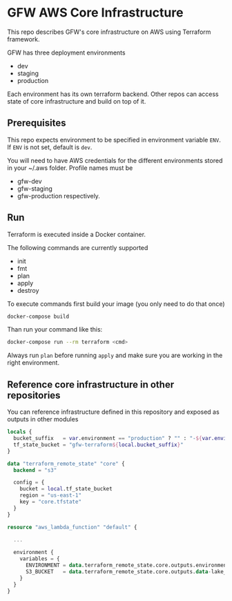 # GFW AWS Core Infrastructure 

This repo describes GFW's core infrastructure on AWS using Terraform framework.

GFW has three deployment environments
- dev
- staging
- production

Each environment has its own terraform backend.
Other repos can access state of core infrastructure and build on top of it.

## Prerequisites

This repo expects environment to be specified in environment variable `ENV`. If `ENV` is not set, default is `dev`.

You will need to have AWS credentials for the different environments stored in your ~/.aws folder.
Profile names must be
- gfw-dev
- gfw-staging
- gfw-production
respectively. 


## Run

Terraform is executed inside a Docker container.

The following commands are currently supported
- init
- fmt
- plan
- apply
- destroy

To execute commands first build your image (you only need to do that once)

```bash
docker-compose build
```
Than run your command like this:

```bash
docker-compose run --rm terraform <cmd>
```

Always run `plan` before running `apply` and make sure you are working in the right environment.

## Reference core infrastructure in other repositories

You can reference infrastructure defined in this repository and exposed as outputs in other modules

```terraform
locals {
  bucket_suffix   = var.environment == "production" ? "" : "-${var.environment}"
  tf_state_bucket = "gfw-terraform${local.bucket_suffix}"
}

data "terraform_remote_state" "core" {
  backend = "s3"

  config = {
    bucket = local.tf_state_bucket
    region = "us-east-1"
    key = "core.tfstate"
  }
}

resource "aws_lambda_function" "default" {
  
  ...

  environment {
    variables = {
      ENVIRONMENT = data.terraform_remote_state.core.outputs.environment
      S3_BUCKET   = data.terraform_remote_state.core.outputs.data-lake_bucket
    }
  }
}
```
